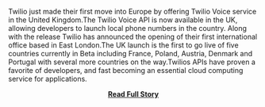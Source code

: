 <p>Twilio just made their first move into Europe by offering Twilio Voice service in the United Kingdom.The Twilio Voice API is now available in the UK, allowing developers to launch local phone numbers in the country.&nbsp;Along with the release Twilio has announced the opening of their first international office based in East London.The UK launch is the first to go live of five countries currently in Beta including France, Poland, Austria, Denmark and Portugal with several more countries on the way.Twilios APIs have proven a favorite of developers, and fast becoming an essential cloud computing service for applications.</p>
<center><p><a href="http://www.apievangelist.com/2011/10/26/twilio-rolling-out-twilio-voice-api-into-europe/" style='padding:25px; font-sze:18px; font-weight: bold;'>Read Full Story</a></p></center>
